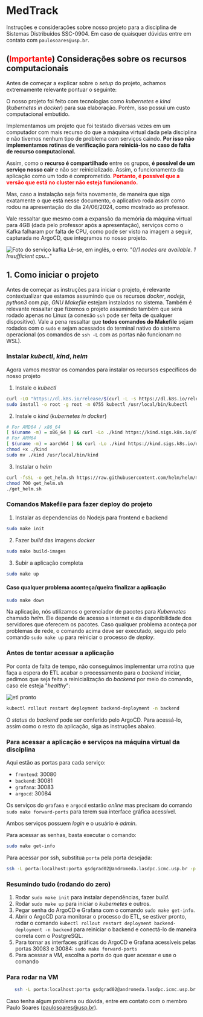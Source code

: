 # MedTrack

Instruções e considerações sobre nosso projeto para a disciplina de Sistemas Distribuídos SSC-0904. Em caso de quaisquer dúvidas entre em contato com `paulosoares@usp.br`.

## (<span style="color:red">Importante</span>) Considerações sobre os recursos computacionais

Antes de começar a explicar sobre o _setup_ do projeto, achamos extremamente relevante pontuar o seguinte:

O nosso projeto foi feito com tecnologias como _kubernetes_ e _kind_ (_kubernetes in docker_) para sua elaboração. Porém, isso possui um custo computacional embutido.

Implementamos um projeto que foi testado diversas vezes em um computador com mais recurso do que a máquina virtual dada pela disciplina e não tivemos nenhum tipo de problema com serviços caindo. **Por isso não implementamos rotinas de verificação para reiniciá-los no caso de falta de recurso computacional.**

Assim, como o **recurso é compartilhado** entre os grupos, **é possível de um serviço nosso cair** e não ser reinicializado. Assim, o funcionamento da aplicação como um todo é comprometido. **<span style="color:red">Portanto, é possível que a versão que está no cluster não esteja funcionando.</span>**

Mas, caso a instalação seja feita novamente, de maneira que siga exatamente o que está nesse documento, o aplicativo roda assim como rodou na apresentação do dia 24/06/2024, como mostrado ao professor.

Vale ressaltar que mesmo com a expansão da memória da máquina virtual para 4GB (dada pelo professor após a apresentação), serviços como o Kafka falharam por falta de CPU, como pode ser visto na imagem a seguir, capturada no ArgoCD, que integramos no nosso projeto.

![Foto do serviço kafka](https://i.ibb.co/z7556gK/photo-2024-06-25-20-32-59.jpg)
Lê-se, em inglês, o erro: "_0/1 nodes are available. 1 Insufficient cpu..._"

## 1. Como iniciar o projeto

Antes de começar as instruções para iniciar o projeto, é relevante contextualizar que estamos assumindo que os recursos _docker_, _nodejs_, _python3_ com _pip_, _GNU Makefile_ estejam instalados no sistema. Também é relevante ressaltar que fizemos o projeto assumindo também que será rodado apenas no Linux (a conexão `ssh` pode ser feita de qualquer dispositivo). Vale a pena ressaltar que **todos comandos do Makefile** sejam rodados com o `sudo` e sejam acessados do terminal nativo do sistema operacional (os comandos de `ssh -L` com as portas não funcionam no WSL).

### Instalar _kubectl_, _kind_, _helm_

Agora vamos mostrar os comandos para instalar os recursos específicos do nosso projeto

1. Instale o _kubectl_

```sh
curl -LO "https://dl.k8s.io/release/$(curl -L -s https://dl.k8s.io/release/stable.txt)/bin/linux/amd64/kubectl"
sudo install -o root -g root -m 0755 kubectl /usr/local/bin/kubectl
```

2. Instale o _kind_ (_kubernetes in docker_)

```sh
# For AMD64 / x86_64
[ $(uname -m) = x86_64 ] && curl -Lo ./kind https://kind.sigs.k8s.io/dl/v0.23.0/kind-linux-amd64
# For ARM64
[ $(uname -m) = aarch64 ] && curl -Lo ./kind https://kind.sigs.k8s.io/dl/v0.23.0/kind-linux-arm64
chmod +x ./kind
sudo mv ./kind /usr/local/bin/kind
```

3. Instalar o _helm_

```sh
curl -fsSL -o get_helm.sh https://raw.githubusercontent.com/helm/helm/main/scripts/get-helm-3
chmod 700 get_helm.sh
./get_helm.sh
```

### Comandos Makefile para fazer deploy do projeto

1. Instalar as dependencias do Nodejs para frontend e backend

```sh
sudo make init
```

2. Fazer _build_ das imagens _docker_

```sh
sudo make build-images
```

3. Subir a aplicação completa

```sh
sudo make up
```

#### Caso qualquer problema aconteça/queira finalizar a aplicação

```sh
sudo make down
```

Na aplicação, nós utilizamos o gerenciador de pacotes para _Kubernetes_ chamado _helm_. Ele depende de acesso a internet e da disponibilidade dos servidores que oferecem os pacotes. Caso qualquer problema aconteça por problemas de rede, o comando acima deve ser executado, seguido pelo comando `sudo make up` para reiniciar o processo de _deploy_.

### Antes de tentar acessar a aplicação

Por conta de falta de tempo, não conseguimos implementar uma rotina que faça a espera do ETL acabar o processamento para o _backend_ iniciar, pedimos que seja feita a reinicialização do _backend_ por meio do comando, caso ele esteja "_healthy_":

![etl pronto](https://i.ibb.co/FsxrN20/photo-2024-06-26-10-06-39.jpg)

```sh
kubectl rollout restart deployment backend-deployment -n backend
```

O _status_ do _backend_ pode ser conferido pelo ArgoCD. Para acessá-lo, assim como o resto da aplicação, siga as instruções abaixo.

### Para acessar a aplicação e serviços na máquina virtual da disciplina

Aqui estão as portas para cada serviço:

-   `frontend`: 30080
-   `backend`: 30081
-   `grafana`: 30083
-   `argocd`: 30084

Os serviços do `grafana` e `argocd` estarão _online_ mas precisam do comando `sudo make forward-ports` para terem sua interface gráfica acessível.

Ambos serviços possuem _login_ e o usuário é _admin_.

Para acessar as senhas, basta executar o comando:

```sh
sudo make get-info
```

Para acessar por ssh, substitua `porta` pela porta desejada:

```sh
ssh -L porta:localhost:porta gsdgrad02@andromeda.lasdpc.icmc.usp.br -p 2112
```

### Resumindo tudo (rodando do zero)

1. Rodar `sudo make init` para instalar dependências, fazer _build_.
2. Rodar `sudo make up` para iniciar o _kubernetes_ e outros.
3. Pegar senha do ArgoCD e Grafana com o comando `sudo make get-info`.
4. Abrir o ArgoCD para monitorar o processo do ETL, se estiver pronto, rodar o comando `kubectl rollout restart deployment backend-deployment -n backend` para reiniciar o backend e conectá-lo de maneira correta com o PostgreSQL.
5. Para tornar as interfaces gráficas do ArgoCD e Grafana acessíveis pelas portas 30083 e 30084: `sudo make forward-ports`
6. Para acessar a VM, escolha a porta do que quer acessar e use o comando

### Para rodar na VM

```sh
   ssh -L porta:localhost:porta gsdgrad02@andromeda.lasdpc.icmc.usp.br -p 2112
```

Caso tenha algum problema ou dúvida, entre em contato com o membro Paulo Soares (paulosoares@usp.br).
